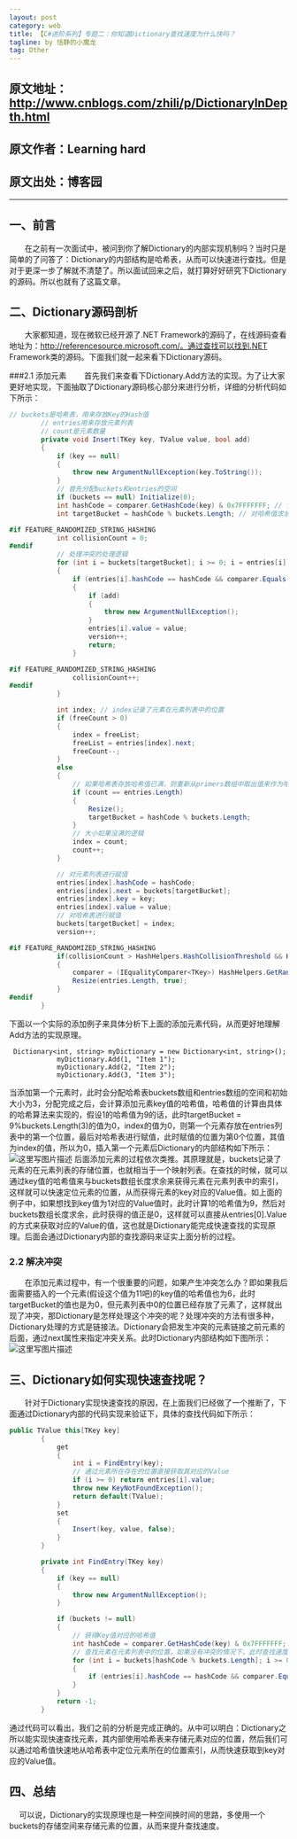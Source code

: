 ```yaml
---
layout: post
category: web
title: 【C#进阶系列】专题二：你知道Dictionary查找速度为什么快吗？
tagline: by 恬静的小魔龙
tag: Other
---
```


## 原文地址：http://www.cnblogs.com/zhili/p/DictionaryInDepth.html
## 原文作者：Learning hard
## 原文出处：博客园


----------


## 一、前言
　　在之前有一次面试中，被问到你了解Dictionary的内部实现机制吗？当时只是简单的了问答了：Dictionary的内部结构是哈希表，从而可以快速进行查找。但是对于更深一步了解就不清楚了。所以面试回来之后，就打算好好研究下Dictionary的源码。所以也就有了这篇文章。

## 二、Dictionary源码剖析
 　　大家都知道，现在微软已经开源了.NET Framework的源码了，在线源码查看地址为：http://referencesource.microsoft.com/。通过查找可以找到.NET Framework类的源码。下面我们就一起来看下Dictionary源码。

###2.1 添加元素
　　首先我们来查看下Dictionary.Add方法的实现。为了让大家更好地实现，下面抽取了Dictionary源码核心部分来进行分析，详细的分析代码如下所示：

```csharp
// buckets是哈希表，用来存放Key的Hash值
        // entries用来存放元素列表
        // count是元素数量
        private void Insert(TKey key, TValue value, bool add)
        {
            if (key == null)
            {
                throw new ArgumentNullException(key.ToString());
            }
            // 首先分配buckets和entries的空间
            if (buckets == null) Initialize(0);
            int hashCode = comparer.GetHashCode(key) & 0x7FFFFFFF; // 计算key值对应的哈希值(HashCode)
            int targetBucket = hashCode % buckets.Length; // 对哈希值求余，获得需要对哈希表进行赋值的位置

#if FEATURE_RANDOMIZED_STRING_HASHING
            int collisionCount = 0;
#endif
            // 处理冲突的处理逻辑
            for (int i = buckets[targetBucket]; i >= 0; i = entries[i].next)
            {
                if (entries[i].hashCode == hashCode && comparer.Equals(entries[i].key, key))
                {
                    if (add)
                    {
                        throw new ArgumentNullException();
                    }
                    entries[i].value = value;
                    version++;
                    return;
                }

#if FEATURE_RANDOMIZED_STRING_HASHING
                collisionCount++;
#endif
            }

            int index; // index记录了元素在元素列表中的位置
            if (freeCount > 0)
            {
                index = freeList;
                freeList = entries[index].next;
                freeCount--;
            }
            else
            {
                // 如果哈希表存放哈希值已满，则重新从primers数组中取出值来作为哈希表新的大小
                if (count == entries.Length)
                {
                    Resize();
                    targetBucket = hashCode % buckets.Length;
                }
                // 大小如果没满的逻辑
                index = count;
                count++;
            }

            // 对元素列表进行赋值
            entries[index].hashCode = hashCode;
            entries[index].next = buckets[targetBucket];
            entries[index].key = key;
            entries[index].value = value;
            // 对哈希表进行赋值
            buckets[targetBucket] = index;
            version++;

#if FEATURE_RANDOMIZED_STRING_HASHING
            if(collisionCount > HashHelpers.HashCollisionThreshold && HashHelpers.IsWellKnownEqualityComparer(comparer)) 
            {
                comparer = (IEqualityComparer<TKey>) HashHelpers.GetRandomizedEqualityComparer(comparer);
                Resize(entries.Length, true);
            }
#endif
        }
```
下面以一个实际的添加例子来具体分析下上面的添加元素代码，从而更好地理解Add方法的实现原理。

```
 Dictionary<int, string> myDictionary = new Dictionary<int, string>();
            myDictionary.Add(1, "Item 1");
            myDictionary.Add(2, "Item 2");
            myDictionary.Add(3, "Item 3");
```
当添加第一个元素时，此时会分配哈希表buckets数组和entries数组的空间和初始大小为3，分配完成之后，会计算添加元素key值的哈希值，哈希值的计算由具体的哈希算法来实现的，假设1的哈希值为9的话，此时targetBucket = 9%buckets.Length(3)的值为0，index的值为0，则第一个元素存放在entries列表中的第一个位置，最后对哈希表进行赋值，此时赋值的位置为第0个位置，其值为index的值，所以为0，插入第一个元素后Dictionary的内部结构如下所示：
![这里写图片描述](https://img-blog.csdn.net/20180614150700244?watermark/2/text/aHR0cHM6Ly9ibG9nLmNzZG4ubmV0L3E3NjQ0MjQ1Njc=/font/5a6L5L2T/fontsize/400/fill/I0JBQkFCMA==/dissolve/70)
后面添加元素的过程依次类推。其原理就是，buckets记录了元素的在元素列表的存储位置，也就相当于一个映射列表。在查找的时候，就可以通过key值的哈希值来与buckets数组长度求余来获得元素在元素列表中的索引，这样就可以快速定位元素的位置，从而获得元素的key对应的Value值。如上面的例子中，如果想找到key值为1对应的Value值时，此时计算1的哈希值为9，然后对buckets数组长度求余，此时获得的值正是0，这样就可以直接从entries[0].Value的方式来获取对应的Value的值，这也就是Dictionary能完成快速查找的实现原理。后面会通过Dictionary内部的查找源码来证实上面分析的过程。

### 2.2 解决冲突
　　在添加元素过程中，有一个很重要的问题，如果产生冲突怎么办？即如果我后面需要插入的一个元素(假设这个值为11吧)的key值的哈希值也为6，此时targetBucket的值也是为0，但元素列表中0的位置已经存放了元素了，这样就出现了冲突，那Dictionary是怎样处理这个冲突的呢？处理冲突的方法有很多种，Dictionary处理的方式是链接法。Dictionary会把发生冲突的元素链接之前元素的后面，通过next属性来指定冲突关系。此时Dictionary内部结构如下图所示：
![这里写图片描述](https://img-blog.csdn.net/20180614150724471?watermark/2/text/aHR0cHM6Ly9ibG9nLmNzZG4ubmV0L3E3NjQ0MjQ1Njc=/font/5a6L5L2T/fontsize/400/fill/I0JBQkFCMA==/dissolve/70)
## 三、Dictionary如何实现快速查找呢？
　　针对于Dictionary实现快速查找的原因，在上面我们已经做了一个推断了，下面通过Dictionary内部的代码实现来验证下，具体的查找代码如下所示：

```csharp
public TValue this[TKey key]
        {
            get
            {
                int i = FindEntry(key);
                // 通过元素所在存在的位置直接获取其对应的Value
                if (i >= 0) return entries[i].value;
                throw new KeyNotFoundException();
                return default(TValue);
            }
            set
            {
                Insert(key, value, false);
            }
        }

        private int FindEntry(TKey key)
        {
            if (key == null)
            {
                throw new ArgumentNullException();
            }

            if (buckets != null)
            {
                // 获得Key值对应的哈希值
                int hashCode = comparer.GetHashCode(key) & 0x7FFFFFFF;
                // 查找元素在元素列表中的位置，如果没有冲突的情况下，此时查找速度为O(1),存在冲突的情况下为O(N),N为存在冲突的次数
                for (int i = buckets[hashCode % buckets.Length]; i >= 0; i = entries[i].next)
                {
                    if (entries[i].hashCode == hashCode && comparer.Equals(entries[i].key, key)) return i;
                }
            }
            return -1;
        }
```
通过代码可以看出，我们之前的分析是完成正确的。从中可以明白：Dictionary之所以能实现快速查找元素，其内部使用哈希表来存储元素对应的位置，然后我们可以通过哈希值快速地从哈希表中定位元素所在的位置索引，从而快速获取到key对应的Value值。

## 四、总结
 　  可以说，Dictionary的实现原理也是一种空间换时间的思路，多使用一个buckets的存储空间来存储元素的位置，从而来提升查找速度。
